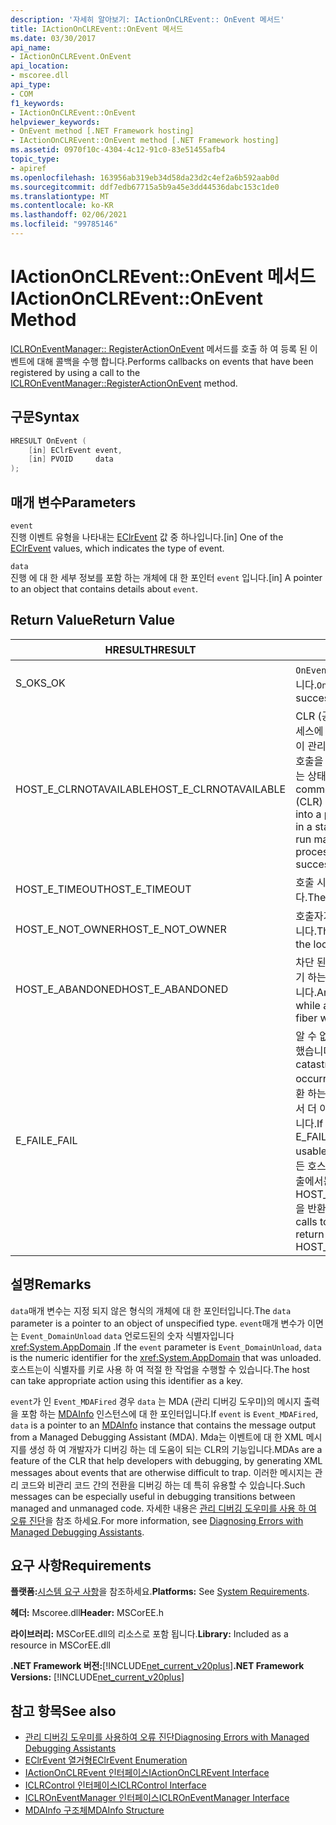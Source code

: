 ```yaml
---
description: '자세히 알아보기: IActionOnCLREvent:: OnEvent 메서드'
title: IActionOnCLREvent::OnEvent 메서드
ms.date: 03/30/2017
api_name:
- IActionOnCLREvent.OnEvent
api_location:
- mscoree.dll
api_type:
- COM
f1_keywords:
- IActionOnCLREvent::OnEvent
helpviewer_keywords:
- OnEvent method [.NET Framework hosting]
- IActionOnCLREvent::OnEvent method [.NET Framework hosting]
ms.assetid: 0970f10c-4304-4c12-91c0-83e51455afb4
topic_type:
- apiref
ms.openlocfilehash: 163956ab319eb34d58da23d2c4ef2a6b592aab0d
ms.sourcegitcommit: ddf7edb67715a5b9a45e3dd44536dabc153c1de0
ms.translationtype: MT
ms.contentlocale: ko-KR
ms.lasthandoff: 02/06/2021
ms.locfileid: "99785146"
---
```

# <a name="iactiononclreventonevent-method"></a><span data-ttu-id="08c65-103">IActionOnCLREvent::OnEvent 메서드</span><span class="sxs-lookup"><span data-stu-id="08c65-103">IActionOnCLREvent::OnEvent Method</span></span>

<span data-ttu-id="08c65-104">[ICLROnEventManager:: RegisterActionOnEvent](iclroneventmanager-registeractiononevent-method.md) 메서드를 호출 하 여 등록 된 이벤트에 대해 콜백을 수행 합니다.</span><span class="sxs-lookup"><span data-stu-id="08c65-104">Performs callbacks on events that have been registered by using a call to the [ICLROnEventManager::RegisterActionOnEvent](iclroneventmanager-registeractiononevent-method.md) method.</span></span>  
  
## <a name="syntax"></a><span data-ttu-id="08c65-105">구문</span><span class="sxs-lookup"><span data-stu-id="08c65-105">Syntax</span></span>  
  
```cpp  
HRESULT OnEvent (  
    [in] EClrEvent event,  
    [in] PVOID     data  
);  
```  
  
## <a name="parameters"></a><span data-ttu-id="08c65-106">매개 변수</span><span class="sxs-lookup"><span data-stu-id="08c65-106">Parameters</span></span>  

 `event`  
 <span data-ttu-id="08c65-107">진행 이벤트 유형을 나타내는 [EClrEvent](eclrevent-enumeration.md) 값 중 하나입니다.</span><span class="sxs-lookup"><span data-stu-id="08c65-107">[in] One of the [EClrEvent](eclrevent-enumeration.md) values, which indicates the type of event.</span></span>  
  
 `data`  
 <span data-ttu-id="08c65-108">진행 에 대 한 세부 정보를 포함 하는 개체에 대 한 포인터 `event` 입니다.</span><span class="sxs-lookup"><span data-stu-id="08c65-108">[in] A pointer to an object that contains details about `event`.</span></span>  
  
## <a name="return-value"></a><span data-ttu-id="08c65-109">Return Value</span><span class="sxs-lookup"><span data-stu-id="08c65-109">Return Value</span></span>  
  
|<span data-ttu-id="08c65-110">HRESULT</span><span class="sxs-lookup"><span data-stu-id="08c65-110">HRESULT</span></span>|<span data-ttu-id="08c65-111">설명</span><span class="sxs-lookup"><span data-stu-id="08c65-111">Description</span></span>|  
|-------------|-----------------|  
|<span data-ttu-id="08c65-112">S_OK</span><span class="sxs-lookup"><span data-stu-id="08c65-112">S_OK</span></span>|<span data-ttu-id="08c65-113">`OnEvent` 성공적으로 반환 되었습니다.</span><span class="sxs-lookup"><span data-stu-id="08c65-113">`OnEvent` returned successfully.</span></span>|  
|<span data-ttu-id="08c65-114">HOST_E_CLRNOTAVAILABLE</span><span class="sxs-lookup"><span data-stu-id="08c65-114">HOST_E_CLRNOTAVAILABLE</span></span>|<span data-ttu-id="08c65-115">CLR (공용 언어 런타임)이 프로세스에 로드 되지 않았거나 CLR이 관리 코드를 실행할 수 없거나 호출을 성공적으로 처리할 수 없는 상태에 있습니다.</span><span class="sxs-lookup"><span data-stu-id="08c65-115">The common language runtime (CLR) has not been loaded into a process, or the CLR is in a state in which it cannot run managed code or process the call successfully.</span></span>|  
|<span data-ttu-id="08c65-116">HOST_E_TIMEOUT</span><span class="sxs-lookup"><span data-stu-id="08c65-116">HOST_E_TIMEOUT</span></span>|<span data-ttu-id="08c65-117">호출 시간이 초과 되었습니다.</span><span class="sxs-lookup"><span data-stu-id="08c65-117">The call timed out.</span></span>|  
|<span data-ttu-id="08c65-118">HOST_E_NOT_OWNER</span><span class="sxs-lookup"><span data-stu-id="08c65-118">HOST_E_NOT_OWNER</span></span>|<span data-ttu-id="08c65-119">호출자가 잠금을 소유 하지 않습니다.</span><span class="sxs-lookup"><span data-stu-id="08c65-119">The caller does not own the lock.</span></span>|  
|<span data-ttu-id="08c65-120">HOST_E_ABANDONED</span><span class="sxs-lookup"><span data-stu-id="08c65-120">HOST_E_ABANDONED</span></span>|<span data-ttu-id="08c65-121">차단 된 스레드나 파이버에서 대기 하는 동안 이벤트를 취소 했습니다.</span><span class="sxs-lookup"><span data-stu-id="08c65-121">An event was cancelled while a blocked thread or fiber was waiting on it.</span></span>|  
|<span data-ttu-id="08c65-122">E_FAIL</span><span class="sxs-lookup"><span data-stu-id="08c65-122">E_FAIL</span></span>|<span data-ttu-id="08c65-123">알 수 없는 치명적인 오류가 발생 했습니다.</span><span class="sxs-lookup"><span data-stu-id="08c65-123">An unknown catastrophic failure occurred.</span></span> <span data-ttu-id="08c65-124">메서드가 E_FAIL 반환 하는 경우 해당 프로세스 내에서 더 이상 CLR을 사용할 수 없습니다.</span><span class="sxs-lookup"><span data-stu-id="08c65-124">If a method returns E_FAIL, the CLR is no longer usable within the process.</span></span> <span data-ttu-id="08c65-125">모든 호스팅 메서드에 대 한 후속 호출에서는 HOST_E_CLRNOTAVAILABLE을 반환 합니다.</span><span class="sxs-lookup"><span data-stu-id="08c65-125">Subsequent calls to any hosting method return HOST_E_CLRNOTAVAILABLE.</span></span>|  
  
## <a name="remarks"></a><span data-ttu-id="08c65-126">설명</span><span class="sxs-lookup"><span data-stu-id="08c65-126">Remarks</span></span>  

 <span data-ttu-id="08c65-127">`data`매개 변수는 지정 되지 않은 형식의 개체에 대 한 포인터입니다.</span><span class="sxs-lookup"><span data-stu-id="08c65-127">The `data` parameter is a pointer to an object of unspecified type.</span></span> <span data-ttu-id="08c65-128">`event`매개 변수가 이면는 `Event_DomainUnload` `data` 언로드된의 숫자 식별자입니다 <xref:System.AppDomain> .</span><span class="sxs-lookup"><span data-stu-id="08c65-128">If the `event` parameter is `Event_DomainUnload`, `data` is the numeric identifier for the <xref:System.AppDomain> that was unloaded.</span></span> <span data-ttu-id="08c65-129">호스트는이 식별자를 키로 사용 하 여 적절 한 작업을 수행할 수 있습니다.</span><span class="sxs-lookup"><span data-stu-id="08c65-129">The host can take appropriate action using this identifier as a key.</span></span>  
  
 <span data-ttu-id="08c65-130">`event`가 인 `Event_MDAFired` 경우 `data` 는 MDA (관리 디버깅 도우미)의 메시지 출력을 포함 하는 [MDAInfo](mdainfo-structure.md) 인스턴스에 대 한 포인터입니다.</span><span class="sxs-lookup"><span data-stu-id="08c65-130">If `event` is `Event_MDAFired`, `data` is a pointer to an [MDAInfo](mdainfo-structure.md) instance that contains the message output from a Managed Debugging Assistant (MDA).</span></span> <span data-ttu-id="08c65-131">Mda는 이벤트에 대 한 XML 메시지를 생성 하 여 개발자가 디버깅 하는 데 도움이 되는 CLR의 기능입니다.</span><span class="sxs-lookup"><span data-stu-id="08c65-131">MDAs are a feature of the CLR that help developers with debugging, by generating XML messages about events that are otherwise difficult to trap.</span></span> <span data-ttu-id="08c65-132">이러한 메시지는 관리 코드와 비관리 코드 간의 전환을 디버깅 하는 데 특히 유용할 수 있습니다.</span><span class="sxs-lookup"><span data-stu-id="08c65-132">Such messages can be especially useful in debugging transitions between managed and unmanaged code.</span></span> <span data-ttu-id="08c65-133">자세한 내용은 [관리 디버깅 도우미를 사용 하 여 오류 진단](../../debug-trace-profile/diagnosing-errors-with-managed-debugging-assistants.md)을 참조 하세요.</span><span class="sxs-lookup"><span data-stu-id="08c65-133">For more information, see [Diagnosing Errors with Managed Debugging Assistants](../../debug-trace-profile/diagnosing-errors-with-managed-debugging-assistants.md).</span></span>  
  
## <a name="requirements"></a><span data-ttu-id="08c65-134">요구 사항</span><span class="sxs-lookup"><span data-stu-id="08c65-134">Requirements</span></span>  

 <span data-ttu-id="08c65-135">**플랫폼:**[시스템 요구 사항](../../get-started/system-requirements.md)을 참조하세요.</span><span class="sxs-lookup"><span data-stu-id="08c65-135">**Platforms:** See [System Requirements](../../get-started/system-requirements.md).</span></span>  
  
 <span data-ttu-id="08c65-136">**헤더:** Mscoree.dll</span><span class="sxs-lookup"><span data-stu-id="08c65-136">**Header:** MSCorEE.h</span></span>  
  
 <span data-ttu-id="08c65-137">**라이브러리:** MSCorEE.dll의 리소스로 포함 됩니다.</span><span class="sxs-lookup"><span data-stu-id="08c65-137">**Library:** Included as a resource in MSCorEE.dll</span></span>  
  
 <span data-ttu-id="08c65-138">**.NET Framework 버전:**[!INCLUDE[net_current_v20plus](../../../../includes/net-current-v20plus-md.md)]</span><span class="sxs-lookup"><span data-stu-id="08c65-138">**.NET Framework Versions:** [!INCLUDE[net_current_v20plus](../../../../includes/net-current-v20plus-md.md)]</span></span>  
  
## <a name="see-also"></a><span data-ttu-id="08c65-139">참고 항목</span><span class="sxs-lookup"><span data-stu-id="08c65-139">See also</span></span>

- [<span data-ttu-id="08c65-140">관리 디버깅 도우미를 사용하여 오류 진단</span><span class="sxs-lookup"><span data-stu-id="08c65-140">Diagnosing Errors with Managed Debugging Assistants</span></span>](../../debug-trace-profile/diagnosing-errors-with-managed-debugging-assistants.md)
- [<span data-ttu-id="08c65-141">EClrEvent 열거형</span><span class="sxs-lookup"><span data-stu-id="08c65-141">EClrEvent Enumeration</span></span>](eclrevent-enumeration.md)
- [<span data-ttu-id="08c65-142">IActionOnCLREvent 인터페이스</span><span class="sxs-lookup"><span data-stu-id="08c65-142">IActionOnCLREvent Interface</span></span>](iactiononclrevent-interface.md)
- [<span data-ttu-id="08c65-143">ICLRControl 인터페이스</span><span class="sxs-lookup"><span data-stu-id="08c65-143">ICLRControl Interface</span></span>](iclrcontrol-interface.md)
- [<span data-ttu-id="08c65-144">ICLROnEventManager 인터페이스</span><span class="sxs-lookup"><span data-stu-id="08c65-144">ICLROnEventManager Interface</span></span>](iclroneventmanager-interface.md)
- [<span data-ttu-id="08c65-145">MDAInfo 구조체</span><span class="sxs-lookup"><span data-stu-id="08c65-145">MDAInfo Structure</span></span>](mdainfo-structure.md)
